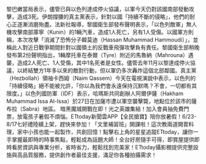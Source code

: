 黎巴嫩當局表示，儘管已與以色列達成停火協議，以軍今天仍對該國南部發動攻擊，造成3死。伊朗撐腰的真主黨表示，針對以國「持續不斷的侵略」，他們的耐心正逐漸消磨殆盡。法新社報導，黎國衛生部發布聲明表示，「以色列敵軍」無人機攻擊南部庫寧（Kunin）的1輛汽車，造成1人死亡，另有1人受傷。以國軍方則稱，本次攻擊「消滅了恐怖分子韓莫迪（Hassan Muhammad Hammoudi）」，並稱此人對近日戰爭期間針對以國領土的反戰車飛彈攻擊負有責任。黎國衛生部稍晚發布第2份聲明指出，1輛摩托車在泰爾（Tyre）附近的馬魯納（Mahrouna）遇襲，造成2人死亡、1人受傷，其中1名死者是女性。儘管去年11月以黎達成停火協議，以終結雙方1年多以來的敵對行動，但以軍仍多次轟炸這個北部鄰國。真主黨（Hezbollah）領袖卡西姆（Naim Qassem）今天在電視演說中表示，以色列的「持續侵略」絕不能被允許，「你以為我們會永遠保持沉默嗎？不會，一切都有其限度。」以色列國防軍（IDF）表示，哈瑪斯共同創辦人阿爾伊薩（Hakham Muhammad Issa Al-Issa）於27日在加薩市遭以軍空襲擊斃，地點位於該市的薩布拉（Sabra）地區。
暗黑魔城開戰在即！光之英雄集結！加入會員抽免費門票，放電孩子暑假不煩惱。ETtoday新聞雲APP【全民搶寶】陪你放暑假！6/23-8/17七好禮陸續上架，趕快來參加！「文里補習班」開課啦！這次教兩道開胃料理，家中小孩也能一起製作，共創回憶！點擊右上角的星星追蹤ETtoday，讓你一手掌握最即時的時事焦點，輕鬆成為話題大師！全台好房隨手可得，即賞屋提供即時看房資訊與專業分析，省時省力，輕鬆找到完美家！ETtoday攝影棚提供完整設施與高品質服務，提供創作者最佳支援，滿足你各種拍攝需求！